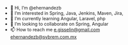 - 👋 Hi, I’m @ehernandezb
- 👀 I’m interested in Spring, Java, Jenkins, Maven, Jira, 
- 🌱 I’m currently learning Angular, Laravel, php
- 💞️ I’m looking to collaborate on Spring, Angular
- 📫 How to reach me e.gisselin@gmail.com ehernandezb@sybrem.com.mx

<!---
ehernandezb/ehernandezb is a ✨ special ✨ repository because its `README.md` (this file) appears on your GitHub profile.
You can click the Preview link to take a look at your changes.
--->
